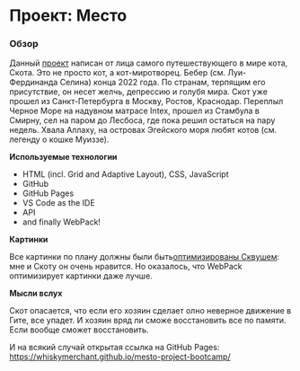 # Проект: Место

### Обзор

Данный [проект](https://whiskymerchant.github.io/mesto-project-bootcamp/) написан от лица самого путешествующего в мире кота, Скота. Это не просто кот, а кот-миротворец. Бебер (см. Луи-Фердинанда Селина) конца 2022 года. 
По странам, терпящим его присутствие, он несет желчь, депрессию и голубя мира. Скот уже прошел из Санкт-Петербурга в Москву, Ростов, Краснодар. Переплыл 
Черное Море на надувном матрасе Intex, прошел из Стамбула в Смирну, сел на паром до Лесбоса, где пока решил остаться на пару недель. Хвала Аллаху, на островах
Эгейского моря любят котов (см. легенду о кошке Муиззе). 

**Используемые технологии**

* HTML (incl. Grid and Adaptive Layout), CSS, JavaScript
* GitHub
* GitHub Pages
* VS Code as the IDE
* API
* and finally WebPack!

**Картинки**

Все картинки по плану должны были быть[оптимизированы Сквушем](https://squoosh.app): мне и Скоту он очень нравится. Но оказалось, что
WebPack оптимизирует картинки даже лучше. 

**Мысли вслух**

Скот опасается, что если его хозяин сделает олно неверное движение в Гите, все упадет. И хозяин вряд ли сможе восстановить все
по памяти. Если вообще сможет восстановить. 
 
И на всякий случай открытая ссылка на GitHub Pages: https://whiskymerchant.github.io/mesto-project-bootcamp/

